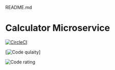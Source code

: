 README.md
# Calculator Microservice
[![CircleCI](https://circleci.com/gh/sam1502/calculatormicroservices/tree/master.svg?style=svg)](https://circleci.com/gh/sam1502/calculatormicroservices/tree/master)


[![Code qulaity](https://api.codiga.io/project/33192/score/svg)]

![Code rating](https://api.codiga.io/project/33192/status/svg)
